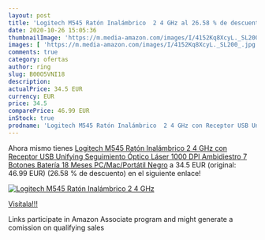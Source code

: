 ```yaml
---
layout: post
title: 'Logitech M545 Ratón Inalámbrico  2 4 GHz al 26.58 % de descuento'
date: 2020-10-26 15:05:36
thumbnailImage: 'https://m.media-amazon.com/images/I/4152Kq8XcyL._SL200_.jpg'
images: [ 'https://m.media-amazon.com/images/I/4152Kq8XcyL._SL200_.jpg' ]
comments: true
category: ofertas
author: ring
slug: B00O5VNI18
description:
actualPrice: 34.5 EUR
currency: EUR
price: 34.5
comparePrice: 46.99 EUR
inStock: true
prodname: 'Logitech M545 Ratón Inalámbrico  2 4 GHz con Receptor USB Unifying  Seguimiento Óptico Láser 1000 DPI  Ambidiestro  7 Botones  Batería 18 Meses  PC/Mac/Portátil  Negro'
---
```


Ahora mismo tienes [Logitech M545 Ratón Inalámbrico  2 4 GHz con Receptor USB Unifying  Seguimiento Óptico Láser 1000 DPI  Ambidiestro  7 Botones  Batería 18 Meses  PC/Mac/Portátil  Negro](https://www.amazon.es/dp/B00O5VNI18/?tag=tolees-21) a 34.5 EUR (original: 46.99 EUR) (26.58 %  de descuento) en el siguiente enlace!

[![Logitech M545 Ratón Inalámbrico  2 4 GHz](https://m.media-amazon.com/images/I/4152Kq8XcyL._SL200_.jpg)](https://www.amazon.es/dp/B00O5VNI18/?tag=tolees-21)

[Visítala!!!](https://www.amazon.es/dp/B00O5VNI18/?tag=tolees-21)

Links participate in Amazon Associate program and might generate a comission on qualifying sales
